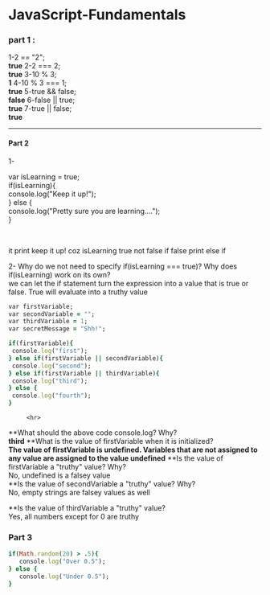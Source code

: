 # JavaScript-Fundamentals

### part 1 :

1-2 == "2"; <br>**true**
2-2 === 2; <br>**true**
3-10 % 3; <br>**1**
4-10 % 3 === 1;<br>**true**
5-true && false; <br>**false**
6-false || true; <br>**true**
7-true || false; <br> **true**

<hr>

#### Part 2

1-<p>
var isLearning = true;<br>
if(isLearning){<br>
console.log("Keep it up!");<br>
} else {<br>
console.log("Pretty sure you are learning....");<br>
}</p><br>

 <p>  it print keep it up! coz isLearning true not false if false print else if</p>

2- Why do we not need to specify if(isLearning === true)? Why does if(isLearning) work on its own?<br> we can let the if statement turn the expression into a value that is true or false. True will evaluate into a truthy value<br>
 
 
   ```ruby
var firstVariable;
var secondVariable = "";
var thirdVariable = 1;
var secretMessage = "Shh!";

if(firstVariable){
    console.log("first");
} else if(firstVariable || secondVariable){
    console.log("second");
} else if(firstVariable || thirdVariable){
    console.log("third");
} else {
    console.log("fourth");
}
````

         <hr>
    
**What should the above code console.log? Why?<br>
   **third**
 **What is the value of firstVariable when it is initialized?<br>
 **The value of firstVariable is undefined. Variables that are not assigned to any value are assigned to the value undefined**
 **Is the value of firstVariable a "truthy" value? Why?<br> 
  No, undefined is a falsey value<br>
 **Is the value of secondVariable a "truthy" value? Why?<br>
 No, empty strings are falsey values as well <br>

 **Is the value of thirdVariable a "truthy" value? <br> 
 Yes, all numbers except for 0 are truthy 

  
   ### Part 3

 ```ruby
if(Math.random(20) > .5){
	console.log("Over 0.5");
} else {
	console.log("Under 0.5");
}
```
 